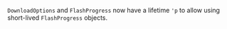`DownloadOptions` and `FlashProgress` now have a lifetime `'p` to allow using short-lived `FlashProgress` objects.